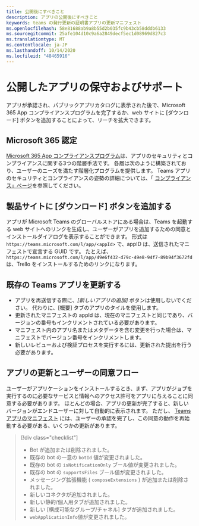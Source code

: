 ```yaml
---
title: 公開後にすべきこと
description: アプリの公開後にすべきこと
keywords: teams の発行更新の証明書アプリの更新マニフェスト
ms.openlocfilehash: 58e81688ab9a8b55d2b035fc9b43cb58dddb6133
ms.sourcegitcommit: 25afe104d10c9a6a2849decf5ec1d08969d827c3
ms.translationtype: MT
ms.contentlocale: ja-JP
ms.lasthandoff: 10/14/2020
ms.locfileid: "48465916"
---
```

# <a name="maintain-and-support-your-published-app"></a>公開したアプリの保守およびサポート 

アプリが承認され、パブリックアプリカタログに表示された後で、Microsoft 365 App コンプライアンスプログラムを完了するか、web サイトに [ダウンロード] ボタンを追加することによって、リーチを拡大できます。

## <a name="microsoft-365-certified"></a>Microsoft 365 認定

[Microsoft 365 App コンプライアンスプログラム](./application-certification.md)は、アプリのセキュリティとコンプライアンスに関する3つの階層手法です。 各層は次のように構築されており、ユーザーのニーズを満たす階層化プログラムを提供します。 Teams アプリのセキュリティとコンプライアンスの姿勢の詳細については、「 [コンプライアンス」ページ](https://docs.microsoft.com/microsoft-365-app-certification/teams/teams-apps)を参照してください。

## <a name="add-a-download-button-to-your-product-site"></a>製品サイトに [ダウンロード] ボタンを追加する

アプリが Microsoft Teams のグローバルストアにある場合は、Teams を起動する web サイトへのリンクを生成し、ユーザーがアプリを追加するための同意とインストールダイアログを表示することができます。
形式は `https://teams.microsoft.com/l/app/<appId>` で、appID は、送信されたマニフェストで宣言する GUID です。
たとえば、`https://teams.microsoft.com/l/app/49e6f432-d79c-49e8-94f7-89b94f3672fd` は、Trello をインストールするためのリンクになります。

## <a name="updating-your-existing-teams-app"></a>既存の Teams アプリを更新する

* アプリを再送信する際に、*[新しいアプリの追加]* ボタンは使用しないでください。 代わりに、[概要] タブのアプリのタイルを使用します。
* 更新されたマニフェストの appId は、現在のマニフェストと同じであり、バージョンの番号もインクリメントされている必要があります。
* マニフェスト内のアプリ名またはメタデータを含む変更を行った場合は、マニフェストでバージョン番号をインクリメントします。
* 新しいレビューおよび検証プロセスを実行するには、更新された提出を行う必要があります。

## <a name="app-updates-and-the-user-consent-flow"></a>アプリの更新とユーザーの同意フロー

ユーザーがアプリケーションをインストールするとき、まず、アプリがジョブを実行するのに必要なサービスと情報へのアクセス許可をアプリに与えることに同意する必要があります。 ほとんどの場合、アプリの更新が完了すると、新しいバージョンがエンドユーザーに対して自動的に表示されます。 ただし、 [Teams アプリのマニフェスト](../../../../resources/schema/manifest-schema.md) には、ユーザーの承認を完了し、この同意の動作を再始動する必要がある、いくつかの更新があります。

 >[!div class="checklist"]
>
> * Bot が追加または削除されました。
> * 既存の bot の一意の `botId` 値が変更されました。
> * 既存の bot の `isNotificationOnly` ブール値が変更されました。
> * 既存の bot の `supportsFiles` ブール値が変更されました。
> * メッセージング拡張機能 ( `composeExtensions` ) が追加または削除されました。
> * 新しいコネクタが追加されました。
> * 新しい静的/個人用タブが追加されました。
> * 新しい [構成可能なグループ/チャネル] タブが追加されました。
> * `webApplicationInfo`値が変更されました。
>
